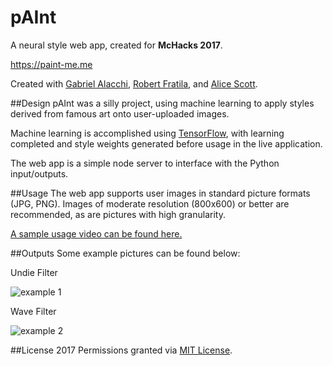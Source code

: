 # pAInt
A neural style web app, created for **McHacks 2017**.

https://paint-me.me

Created with [Gabriel Alacchi](https://github.com/GabrielAlacchi), [Robert Fratila](https://github.com/rfratila), and [Alice Scott](https://devpost.com/aywscott).

##Design
pAInt was a silly project, using machine learning to apply styles derived from famous art onto user-uploaded images.

Machine learning is accomplished using [TensorFlow](https://www.tensorflow.org/), with learning completed and style weights generated before usage in the live application.

The web app is a simple node server to interface with the Python input/outputs.

##Usage
The web app supports user images in standard picture formats (JPG, PNG). Images of moderate resolution (800x600) or better are recommended, as are pictures with high granularity.

[A sample usage video can be found here.](https://www.youtube.com/watch?v=C25Kzh7g9BM)

##Outputs
Some example pictures can be found below:

Undie Filter

![example 1](https://paint-me.me/images/cat.jpg)

Wave Filter

![example 2](https://paint-me.me/images/skyline.jpg)

##License
2017
Permissions granted via [MIT License](https://opensource.org/licenses/MIT).